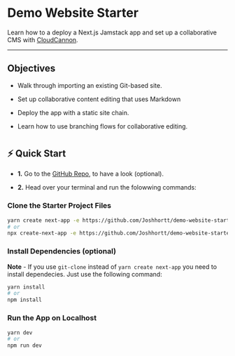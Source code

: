 # Demo Website Starter

Learn how to a deploy a Next.js Jamstack app and set up a collaborative CMS with [CloudCannon](https://cloudcannon.com/jamstack/).

---

## Objectives

- Walk through importing an existing Git-based site.

- Set up collaborative content editing that uses Markdown

- Deploy the app with a static site chain.

- Learn how to use branching flows for collaborative editing.

#

## ⚡️ Quick Start

- **1.** Go to the [GitHub Repo](https://github.com/Joshhortt/demo-website-starter), to have a look (optional).

- **2.** Head over your terminal and run the folowwing commands:

### Clone the Starter Project Files

```bash
yarn create next-app -e https://github.com/Joshhortt/demo-website-starter
# or
npx create-next-app -e https://github.com/Joshhortt/demo-website-starter
```

### Install Dependencies (optional)

**Note** - If you use `git-clone` instead of `yarn create next-app` you need to install dependecies. Just use the following command:

```bash
yarn install
# or
npm install
```

### Run the App on Localhost

```bash
yarn dev
# or
npm run dev
```
